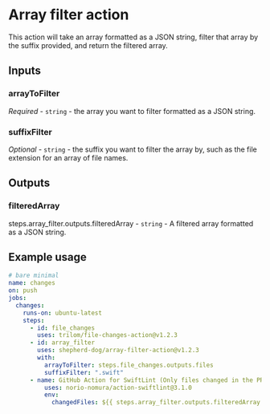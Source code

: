 # Array filter action

This action will take an array formatted as a JSON string, filter that array by the suffix provided, and return the filtered array.

## Inputs

### arrayToFilter

_Required_  - `string` - the array you want to filter formatted as a JSON string.

### suffixFilter

_Optional_  - `string` - the suffix you want to filter the array by, such as the file extension for an array of file names.

## Outputs

### filteredArray

steps.array_filter.outputs.filteredArray - `string` - A filtered array formatted as a JSON string.

## Example usage

```yaml
# bare minimal
name: changes
on: push
jobs:
  changes:
    runs-on: ubuntu-latest
    steps:
      - id: file_changes
        uses: trilom/file-changes-action@v1.2.3
      - id: array_filter
        uses: shepherd-dog/array-filter-action@v1.2.3
        with:
          arrayToFilter: steps.file_changes.outputs.files
          suffixFilter: ".swift"
      - name: GitHub Action for SwiftLint (Only files changed in the PR)
          uses: norio-nomura/action-swiftlint@3.1.0
          env:
            changedFiles: ${{ steps.array_filter.outputs.filteredArray }}
```